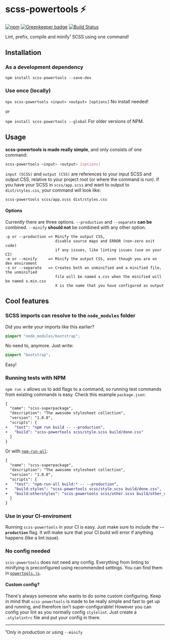 # scss-powertools :zap:
[![npm](https://img.shields.io/npm/v/scss-powertools.svg)](https://www.npmjs.com/package/scss-powertools)
[![Greenkeeper badge](https://badges.greenkeeper.io/Tutrox/scss-powertools.svg)](https://greenkeeper.io/)
[![Build Status](https://travis-ci.org/Tutrox/scss-powertools.svg?branch=master)](https://travis-ci.org/Tutrox/scss-powertools)

Lint, prefix, compile and minify¹ SCSS using one command!

## Installation
### As a development dependency

`npm install scss-powertools --save-dev`

### Use once (locally)

`npx scss-powertools <input> <output> [options]` No install needed!

_or_

`npm install scss-powertools --global` For older versions of NPM.

## Usage
**scss-powertools is made really simple**, and only consists of one command:

```bash
scss-powertools <input> <output> [options]
```

`input (SCSS)` and `output (CSS)` are references to your input SCSS and output CSS, relative to your project root (or where the command is run). If you have your SCSS in `scss/app.scss` and want to output to `dist/styles.css`, your command will look like:

```
scss-powertools scss/app.scss dist/styles.css
```

#### Options
Currently there are three options. `--production` and `--separate` **can be** combined. `--minify` **should not** be combined with any other option.

```
-p or --production => Minify the output CSS,
                      disable source maps and ERROR (non-zero exit code)
                      if any issues, like linting issues (use on your CI)
-m or --minify     => Minify the output CSS, even though you are on dev enviroment
-s or --separate   => Creates both an unminified and a minified file, the unminified
                      file will be named x.css when the minified will be named x.min.css
                      X is the name that you have configured as output
```

## Cool features

### SCSS imports can resolve to the `node_modules` folder

Did you write your imports like this earlier?

```scss
@import "node_modules/bootstrap";
```

No need to, anymore. Just write:

```scss
@import "bootstrap";
```

Easy!

### Running tests with NPM

`npm run x` allows us to add flags to a command, so running test commands from existing commands is easy. Check this example `package.json`:

```diff
{
  "name": "scss-superpackage",
  "description": "The awesome stylesheet collection",
  "version": "1.0.0",
  "scripts": {
+   "test": "npm run build -- --production",
+   "build": "scss-powertools scss/style.scss build/done.css"
  }
}
```

Or with [`npm-run-all`](https://www.npmjs.com/package/npm-run-all):

```diff
{
  "name": "scss-superpackage",
  "description": "The awesome stylesheet collection",
  "version": "1.0.0",
  "scripts": {
+   "test": "npm-run-all build:* -- --production",
+   "build:styles": "scss-powertools scss/style.scss build/done.css",
+   "build:otherstyles": "scss-powertools scss/other.scss build/other_done.css"
  }
}
```

### Use in your CI-enviroment

Running `scss-powertools` in your CI is easy. Just make sure to include the **`--production`** flag. It will make sure that your CI build will error if anything happens (like a lint issue).

### No config needed

`scss-powertools` does not need any config. Everything from linting to minifying is preconfigured using recommended settings. You can find them in [`powertools.js`](https://github.com/Tutrox/scss-powertools/blob/master/lib/powertools.js).

#### Custom config?

There's always someone who wants to do some custom configuring. Keep in mind that `scss-powertools` is made to be really simple and fast to get up and running, and therefore isn't super-configurable! However you can config your lint as you normally config `stylelint`. Just create a `.stylelintrc` file and put your config in there.

---

¹Only in production or using `--minify`
